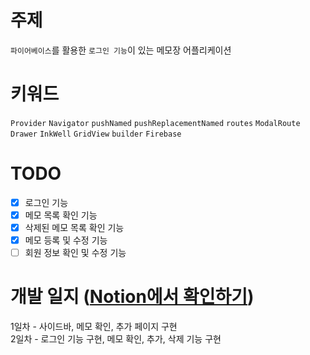 # 주제

`파이어베이스`를 활용한 `로그인 기능`이 있는 메모장 어플리케이션

# 키워드

`Provider` `Navigator` `pushNamed` `pushReplacementNamed` `routes` `ModalRoute`
<br />
`Drawer` `InkWell` `GridView` `builder` `Firebase`

# TODO

-   [x] 로그인 기능
-   [x] 메모 목록 확인 기능
-   [x] 삭제된 메모 목록 확인 기능
-   [x] 메모 등록 및 수정 기능
-   [ ] 회원 정보 확인 및 수정 기능

# 개발 일지 ([Notion에서 확인하기](https://codekodo.notion.site/1-Flutter-Memo-App-cd1031685190471ea4ff183465130b43))
1일차 - 사이드바, 메모 확인, 추가 페이지 구현
<br />
2일차 - 로그인 기능 구현, 메모 확인, 추가, 삭제 기능 구현

